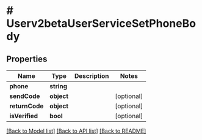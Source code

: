 # # Userv2betaUserServiceSetPhoneBody

## Properties

Name | Type | Description | Notes
------------ | ------------- | ------------- | -------------
**phone** | **string** |  |
**sendCode** | **object** |  | [optional]
**returnCode** | **object** |  | [optional]
**isVerified** | **bool** |  | [optional]

[[Back to Model list]](../../README.md#models) [[Back to API list]](../../README.md#endpoints) [[Back to README]](../../README.md)
